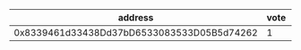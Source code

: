 address|vote|timestamp|signature
---|---|---|---
0x8339461d33438Dd37bD6533083533D05B5d74262|1|1615902619|0x82976c19e483848cf4c8a42a5c4d8dd87b8eaeb0351cc7d36c4cfaae90337c752f648d7b34013eb803110102ab438f6e37e5a750b8165e33e40e3aef1b1ebdd51c